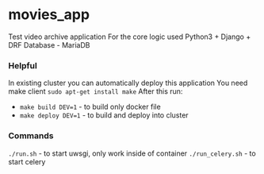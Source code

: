 # movies_app
Test video archive application
For the core logic used Python3 + Django + DRF
Database - MariaDB

### Helpful
In existing cluster you can automatically deploy this application
You need make client
``sudo apt-get install make``
After this run:
 * ``make build DEV=1`` - to build only docker file
 * ``make deploy DEV=1`` - to build and deploy into cluster

### Commands
``./run.sh`` - to start uwsgi, only work inside of container
``./run_celery.sh`` - to start celery
